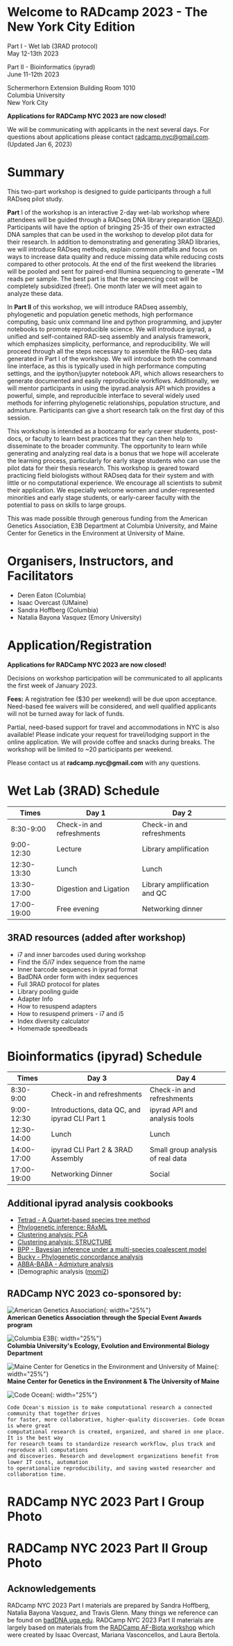 # Welcome to RADcamp 2023 - The New York City Edition

Part I - Wet lab (3RAD protocol)  
May 12-13th 2023

Part II - Bioinformatics (ipyrad)  
June 11-12th 2023

Schermerhorn Extension Building Room 1010  
Columbia University  
New York City  

__Applications for RADCamp NYC 2023 are now closed!__

We will be communicating with applicants in the next several days. For questions about applications
please contact radcamp.nyc@gmail.com. (Updated Jan 6, 2023)

# Summary
This two-part workshop is designed to guide participants through a full RADseq pilot
study.

**Part** I of the workshop is an interactive 2-day wet-lab workshop where attendees will be
guided through a RADseq DNA library preparation ([3RAD]( https://www.biorxiv.org/content/10.1101/205799v4)). 
Participants will have the option of bringing 25-35 of their own extracted DNA samples that can be 
used in the workshop to develop pilot data for their research. In addition to demonstrating and generating 
3RAD libraries, we will introduce RADseq methods, explain common pitfalls and focus on ways to increase 
data quality and reduce missing data while reducing costs compared to other protocols. At the end of the 
first weekend the libraries will be pooled and sent for paired-end Illumina sequencing to generate
~1M reads per sample. The best part is that the sequencing cost will be completely subsidized
(free!). One month later we will meet again to analyze these data.

In **Part II** of this workshop, we will introduce RADseq assembly, phylogenetic and
population genetic methods, high performance computing, basic unix command line and python
programming, and jupyter notebooks to promote reproducible science. We will introduce ipyrad,
a unified and self-contained RAD-seq assembly and analysis framework, which emphasizes
simplicity, performance, and reproducibility. We will proceed through all the steps necessary to
assemble the RAD-seq data generated in Part I of the workshop. We will introduce both the
command line interface, as this is typically used in high performance computing settings, and the
ipython/jupyter notebook API, which allows researchers to generate documented and easily
reproducible workflows. Additionally, we will mentor participants in using the ipyrad.analysis
API which provides a powerful, simple, and reproducible interface to several widely used
methods for inferring phylogenetic relationships, population structure, and admixture.
Participants can give a short research talk on the first day of this session.

This workshop is intended as a bootcamp for early career students, post-docs, or faculty
to learn best practices that they can then help to disseminate to the broader community. The
opportunity to learn while generating and analyzing real data is a bonus that we hope will
accelerate the learning process, particularly for early stage students who can use the pilot data for
their thesis research. This workshop is geared toward practicing field biologists without RADseq data for
their system and with little or no computational experience. We encourage all scientists to submit
their application. We especially welcome women and under-represented minorities and early
stage students, or early-career faculty with the potential to pass on skills to large groups. 

This was made possible through generous funding from the American Genetics Association, E3B 
Department at Columbia University, and Maine Center for Genetics in the Environment at University 
of Maine.

# Organisers, Instructors, and Facilitators

  - Deren Eaton (Columbia)
  - Isaac Overcast (UMaine)
  - Sandra Hoffberg (Columbia)
  - Natalia Bayona Vasquez (Emory University)

# Application/Registration

__Applications for RADCamp NYC 2023 are now closed!__

Decisions on workshop participation will be communicated to all applicants the first week of January 2023.

__Fees:__ A registration fee ($30 per weekend) will be due upon acceptance.
Need-based fee waivers will be considered, and well qualified applicants will not be
turned away for lack of funds.

Partial, need-based support for travel and accommodations in NYC is also available! 
Please indicate your request for travel/lodging support in the online application.
We will provide coffee and snacks during breaks. The workshop will be limited
to ~20 participants per weekend. 

Please contact us at __radcamp.nyc@gmail.com__ with any questions.

# Wet Lab (3RAD) Schedule

Times            | Day 1 | Day 2 |
-----            | ------ | ------- |
8:30-9:00       | Check-in and refreshments | Check-in and refreshments |
9:00-12:30      | Lecture | Library amplification |
12:30-13:30 | Lunch | Lunch |
13:30-17:00 | Digestion and Ligation | Library amplification and QC |
17:00-19:00 | Free evening        | Networking dinner |

## 3RAD resources (added after workshop)
* i7 and inner barcodes used during workshop
* Find the i5/i7 index sequence from the name
* Inner barcode sequences in ipyrad format
* BadDNA order form with index sequences
* Full 3RAD protocol for plates
* Library pooling guide
* Adapter Info
* How to resuspend adapters
* How to resuspend primers - i7 and i5
* Index diversity calculator
* Homemade speedbeads


# Bioinformatics (ipyrad) Schedule

Times            | Day 3 | Day 4 |
-----            | ------ | ------- |
8:30-9:00       | Check-in and refreshments | Check-in and refreshments |
9:00-12:30      | Introductions, data QC, and ipyrad CLI Part 1 | ipyrad API and analysis tools |
12:30-14:00 | Lunch | Lunch |
14:00-17:00 |ipyrad CLI Part 2 & 3RAD Assembly | Small group analysis of real data |
17:00-19:00 | Networking Dinner | Social |

## Additional ipyrad analysis cookbooks

* [Tetrad - A Quartet-based species tree method](https://nbviewer.jupyter.org/github/dereneaton/ipyrad/blob/master/tests/cookbook-tetrad.ipynb)
* [Phylogenetic inference: RAxML](06_RAxML_API.md)
* [Clustering analysis: PCA](04_PCA_API.md)
* [Clustering analysis: STRUCTURE](05_STRUCTURE_API.md)
* [BPP - Bayesian inference under a multi-species coalescent model](https://nbviewer.jupyter.org/github/dereneaton/ipyrad/blob/master/tests/cookbook-bpp-species-delimitation.ipynb)
* [Bucky - Phylogenetic concordance analysis](https://nbviewer.jupyter.org/github/dereneaton/ipyrad/blob/master/tests/cookbook-bucky.ipynb)
* [ABBA-BABA - Admixture analysis](https://nbviewer.jupyter.org/github/dereneaton/ipyrad/blob/master/tests/cookbook-abba-baba.ipynb)
* [Demographic analysis ([momi2](07_momi2_API.md))

## RADCamp NYC 2023 co-sponsored by:

![American Genetics Association](images/AGA-logo.jpg){: width="25%"}  
__American Genetics Association through the Special Event Awards program__

![Columbia E3B](images/E3B-logo.jpg){: width="25%"}  
__Columbia University's Ecology, Evolution and Environmental Biology Department__

![Maine Center for Genetics in the Environment and University of Maine](images/MAINE_crest_4c.png){: width="25%"}  
__Maine Center for Genetics in the Environment & The University of Maine__

![Code Ocean](images/CodeOcean-VerticalLogo.png){: width="25%"}

```
Code Ocean's mission is to make computational research a connected community that together drives
for faster, more collaborative, higher-quality discoveries. Code Ocean is where great
computational research is created, organized, and shared in one place. It is the best way
for research teams to standardize research workflow, plus track and reproduce all computations
and discoveries. Research and development organizations benefit from lower IT costs, automation
to operationalize reproducibility, and saving wasted researcher and collaboration time.
```

# RADCamp NYC 2023 Part I Group Photo

# RADCamp NYC 2023 Part II Group Photo

## Acknowledgements
RADcamp NYC 2023 Part I materials are prepared by Sandra Hoffberg, Natalia Bayona Vasquez, and Travis Glenn. Many things we reference can be found on [badDNA.uga.edu](https://baddna.uga.edu).
RADCamp NYC 2023 Part II materials are largely based on materials from the [RADCamp AF-Biota workshop](https://radcamp.github.io/AF-Biota/) which were created by Isaac Overcast, Mariana Vasconcellos, and Laura Bertola.
